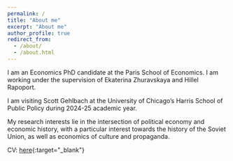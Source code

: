```yaml
---
permalink: /
title: "About me"
excerpt: "About me"
author_profile: true
redirect_from: 
  - /about/
  - /about.html
---
```


I am an Economics PhD candidate at the Paris School of Economics. I am working under the supervision of Ekaterina Zhuravskaya and Hillel Rapoport.

<!-- After doing Analysis and Policy in Economics masters at PSE in Paris, I worked as a research analyst in the Office of the Chief Economist at the European Bank for Reconstruction and Development in London.  -->

I am visiting Scott Gehlbach at the University of Chicago’s Harris School of Public Policy during 2024-25 academic year.

My research interests lie in the intersection of political economy and economic history, with a particular interest towards the history of the Soviet Union, as well as economics of culture and propaganda.

CV: [here](https://vitaliiaeliseeva.github.io/My_CV_20241011.pdf){:target="_blank"}
